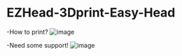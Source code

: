 # EZHead-3Dprint-Easy-Head
-How to print?
![image](https://github.com/user-attachments/assets/f32143b2-3b8c-4801-84f8-e441db9298d3)



-Need some support!
![image](https://github.com/user-attachments/assets/52c23219-56c6-46a9-a227-456ff2f91656)



